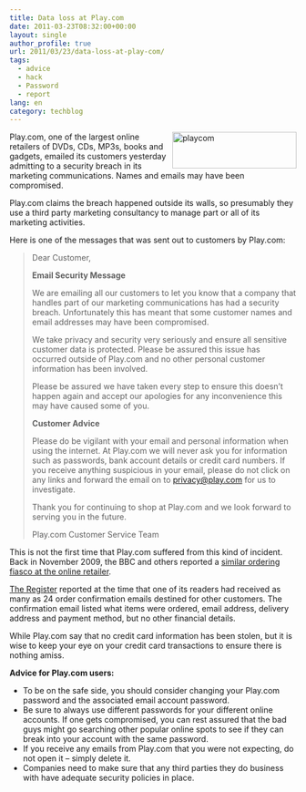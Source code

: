 ```yaml
---
title: Data loss at Play.com
date: 2011-03-23T08:32:00+00:00
layout: single
author_profile: true
url: 2011/03/23/data-loss-at-play-com/
tags:
  - advice
  - hack
  - Password
  - report
lang: en
category: techblog
---
```

[<img title="playcom" border="0" alt="playcom" align="right" src="http://lh3.ggpht.com/_vaUVXcmC3OI/TYmpAWXU2tI/AAAAAAAADx4/AYnXnc6TLUU/playcom_thumb%5B11%5D.jpg?imgmax=800" width="218" height="64" />](http://lh3.ggpht.com/_vaUVXcmC3OI/TYmo-g639eI/AAAAAAAADx0/-mbmi4szi0U/s1600-h/playcom%5B8%5D.jpg)Play.com, one of the largest online retailers of DVDs, CDs, MP3s, books and gadgets, emailed its customers yesterday admitting to a security breach in its marketing communications. Names and emails may have been compromised.

Play.com claims the breach happened outside its walls, so presumably they use a third party marketing consultancy to manage part or all of its marketing activities.

Here is one of the messages that was sent out to customers by Play.com:

> Dear Customer,
> 
> **Email Security Message**
> 
> We are emailing all our customers to let you know that a company that handles part of our marketing communications has had a security breach. Unfortunately this has meant that some customer names and email addresses may have been compromised.
> 
> We take privacy and security very seriously and ensure all sensitive customer data is protected. Please be assured this issue has occurred outside of Play.com and no other personal customer information has been involved.
> 
> Please be assured we have taken every step to ensure this doesn’t happen again and accept our apologies for any inconvenience this may have caused some of you.
> 
> **Customer Advice**
> 
> Please do be vigilant with your email and personal information when using the internet. At Play.com we will never ask you for information such as passwords, bank account details or credit card numbers. If you receive anything suspicious in your email, please do not click on any links and forward the email on to privacy@play.com for us to investigate.
> 
> Thank you for continuing to shop at Play.com and we look forward to serving you in the future.
> 
> Play.com Customer Service Team

This is not the first time that Play.com suffered from this kind of incident. Back in November 2009, the BBC and others reported a [similar ordering fiasco at the online retailer](http://news.bbc.co.uk/2/hi/8346833.stm).

[The Register](http://www.theregister.co.uk/2009/11/09/play_email_data_problems/) reported at the time that one of its readers had received as many as 24 order confirmation emails destined for other customers. The confirmation email listed what items were ordered, email address, delivery address and payment method, but no other financial details.

While Play.com say that no credit card information has been stolen, but it is wise to keep your eye on your credit card transactions to ensure there is nothing amiss.

**Advice for Play.com users:**

* To be on the safe side, you should consider changing your Play.com password and the associated email account password.  
* Be sure to always use different passwords for your different online accounts. If one gets compromised, you can rest assured that the bad guys might go searching other popular online spots to see if they can break into your account with the same password.  
* If you receive any emails from Play.com that you were not expecting, do not open it – simply delete it.  
* Companies need to make sure that any third parties they do business with have adequate security policies in place.